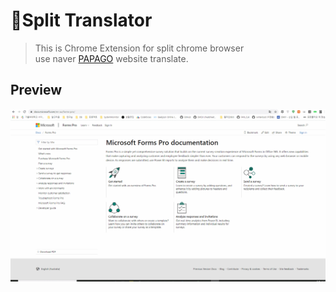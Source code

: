 🧨Split Translator 
==
> This is Chrome Extension for split chrome browser<br>
> use naver [PAPAGO](https://papago.naver.com/) website translate.

Preview
---
![](./gifs/splitTranslator.gif)

